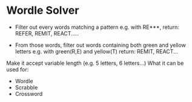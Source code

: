 # Wordle Solver 

- Filter out every words matching a pattern
e.g. with RE***, return: REFER, REMIT, REACT.....

- From those words, filter out words containing both green and yellow letters
e.g. with green(R,E) and yellow(T) return: REMIT, REACT...

Make it accept variable length (e.g. 5 letters, 6 letters...)
What it can be used for:
- Wordle
- Scrabble
- Crossword
